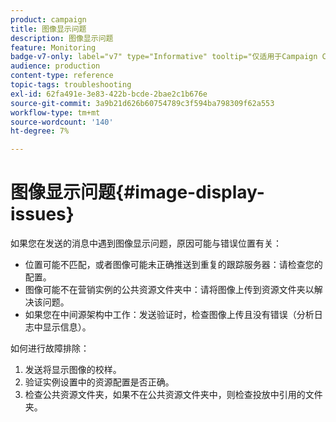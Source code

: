 ```yaml
---
product: campaign
title: 图像显示问题
description: 图像显示问题
feature: Monitoring
badge-v7-only: label="v7" type="Informative" tooltip="仅适用于Campaign Classicv7"
audience: production
content-type: reference
topic-tags: troubleshooting
exl-id: 62fa491e-3e83-422b-bcde-2bae2c1b676e
source-git-commit: 3a9b21d626b60754789c3f594ba798309f62a553
workflow-type: tm+mt
source-wordcount: '140'
ht-degree: 7%

---
```


# 图像显示问题{#image-display-issues}



如果您在发送的消息中遇到图像显示问题，原因可能与错误位置有关：

* 位置可能不匹配，或者图像可能未正确推送到重复的跟踪服务器：请检查您的配置。
* 图像可能不在营销实例的公共资源文件夹中：请将图像上传到资源文件夹以解决该问题。
* 如果您在中间源架构中工作：发送验证时，检查图像上传且没有错误（分析日志中显示信息）。

如何进行故障排除：

1. 发送将显示图像的校样。
1. 验证实例设置中的资源配置是否正确。
1. 检查公共资源文件夹，如果不在公共资源文件夹中，则检查投放中引用的文件夹。
